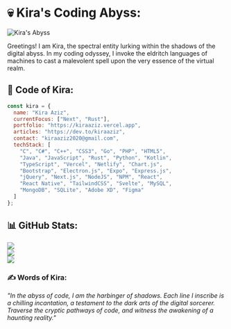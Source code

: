 # 💀 Kira's Coding Abyss:

![Kira's Abyss](https://pbs.twimg.com/profile_banners/1714655716043005952/1705175495/1500x500)

Greetings! I am Kira, the spectral entity lurking within the shadows of the digital abyss. In my coding odyssey, I invoke the eldritch languages of machines to cast a malevolent spell upon the very essence of the virtual realm.

## 💫 Code of Kira:
```javascript
const kira = {
  name: "Kira Aziz",
  currentFocus: ["Next", "Rust"],
  portfolio: "https://kiraaziz.vercel.app",
  articles: "https://dev.to/kiraaziz",
  contact: "kiraaziz2020@gmail.com",
  techStack: [
    "C", "C#", "C++", "CSS3", "Go", "PHP", "HTML5",
    "Java", "JavaScript", "Rust", "Python", "Kotlin",
    "TypeScript", "Vercel", "Netlify", "Chart.js",
    "Bootstrap", "Electron.js", "Expo", "Express.js",
    "jQuery", "Next.js", "NodeJS", "NPM", "React",
    "React Native", "TailwindCSS", "Svelte", "MySQL",
    "MongoDB", "SQLite", "Adobe XD", "Figma"
  ]
};
```

## 📊 GitHub Stats:
![](https://github-readme-stats.vercel.app/api?username=kiraaziz&theme=blueberry&hide_border=true&include_all_commits=false&count_private=false)<br/>
![](https://github-readme-streak-stats.herokuapp.com/?user=kiraaziz&theme=blueberry&hide_border=true)<br/>
![](https://github-readme-stats.vercel.app/api/top-langs/?username=kiraaziz&theme=blueberry&hide_border=true&include_all_commits=false&count_private=false&layout=compact)

### ✍️ Words of Kira:
_"In the abyss of code, I am the harbinger of shadows. Each line I inscribe is a chilling incantation, a testament to the dark arts of the digital sorcerer. Traverse the cryptic pathways of code, and witness the awakening of a haunting reality."_ 
